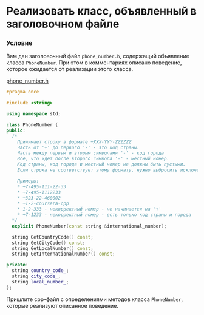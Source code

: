 # Реализовать класс, объявленный в заголовочном файле

### Условие

Вам дан заголовочный файл `phone_number.h`, содержащий объявление класса `PhoneNumber`. При этом в комментариях описано поведение, которое ожидается от реализации этого класса.

[phone_number.h](source/phone_number.h)

```c++
#pragma once

#include <string>

using namespace std;

class PhoneNumber {
public:
  /* 
    Принимает строку в формате +XXX-YYY-ZZZZZZ
    Часть от '+' до первого '-' - это код страны.
    Часть между первым и вторым символами '-' - код города
    Всё, что идёт после второго символа '-' - местный номер.
    Код страны, код города и местный номер не должны быть пустыми.
    Если строка не соответствует этому формату, нужно выбросить исключение invalid_argument. Проверять, что номер содержит только цифры, не нужно.

    Примеры:
    * +7-495-111-22-33
    * +7-495-1112233
    * +323-22-460002
    * +1-2-coursera-cpp
    * 1-2-333 - некорректный номер - не начинается на '+'
    * +7-1233 - некорректный номер - есть только код страны и города
  */
  explicit PhoneNumber(const string &international_number);

  string GetCountryCode() const;
  string GetCityCode() const;
  string GetLocalNumber() const;
  string GetInternationalNumber() const;

private:
  string country_code_;
  string city_code_;
  string local_number_;
};
```
Пришлите cpp-файл с определениями методов класса `PhoneNumber`, которые реализуют описанное поведение.